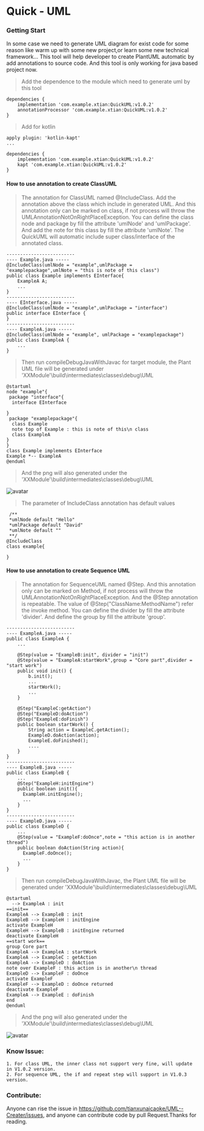 # Quick - UML
### Getting Start
In some case we need to generate UML diagram for exist code for some reason 
like warm up with some new project,or learn some new technical framework...
This tool will help developer to create PlantUML automatic by add annotations to source code. 
And this tool is only working for java based project now.
>Add the dependence to the module which need to generate uml by this tool
~~~~
dependencies {
    implementation 'com.example.xtian:QuickUML:v1.0.2'
    annotationProcessor 'com.example.xtian:QuickUML:v1.0.2'
}
~~~~

>Add for kotlin
~~~~
apply plugin: 'kotlin-kapt'
...

dependencies {
    implementation 'com.example.xtian:QuickUML:v1.0.2'
    kapt 'com.example.xtian:QuickUML:v1.0.2'
}
~~~~
#### How to use annotation to create ClassUML 
>The annotation for ClassUML named @IncludeClass.
>Add the annotation above the class which include in generated UML.
>And this annotation only can be marked on class, if not process will throw the UMLAnnotationNotOnRightPlaceException.
>You can define the class node and package by fill the attribute 'umlNode' and 'umlPackage'.
>And add the note for this class by fill the attribute 'umlNote'.
>The QuickUML will automatic include super class/interface of the annotated class.
~~~
-------------------------
---- Example.java -----
@IncludeClass(umlNode = "example",umlPackage = "examplepackage",umlNote = "this is note of this class")
public class Example implements EInterface{
    ExampleA A;
    ...
}
-------------------------
---- EInterface.java -----
@IncludeClass(umlNode = "example",umlPackage = "interface")
public interface EInterface {
}
-------------------------
---- ExampleA.java -----
@IncludeClass(umlNode = "example", umlPackage = "examplepackage")
public class ExampleA {
    ...
}
~~~
>Then run compileDebugJavaWithJavac for target module, the Plant UML file will be generated under 'XXModule'\build\intermediates\classes\debug\UML
~~~
@startuml
node "example"{
 package "interface"{
  interface EInterface

}
 package "examplepackage"{
  class Example
  note top of Example : this is note of this\n class
  class ExampleA
}
}
class Example implements EInterface
Example *-- ExampleA
@enduml
~~~
>And the png will also generated under the 'XXModule'\build\intermediates\classes\debug\UML

![avatar](https://github.com/tianxunaicaoke/UML--Creater/blob/master/UMLExample.png)


>The parameter of IncludeClass annotation has default values
~~~
 /**
 *umlNode default "Hello"
 *umlPackage default "David"
 *umlNote default ""
 **/
@IncludeClass
class example{

}
~~~
#### How to use annotation to create Sequence UML
>The annotation for SequenceUML named @Step. 
>And this annotation only can be marked on Method, if not process will throw the UMLAnnotationNotOnRightPlaceException.
>And the @Step annotation is repeatable.
>The value of @Step("ClassName:MethodName") refer the invoke method.
>You can define the divider by fill the attribute 'divider'.
>And define the group by fill the attribute 'group'. 
~~~
-------------------------
---- ExampleA.java -----
public class ExampleA {
    ...

    @Step(value = "ExampleB:init", divider = "init")
    @Step(value = "ExampleA:startWork",group = "Core part",divider = "start work")
    public void init() {
        b.init();
        ...
        startWork();
        ...
    }

    @Step("ExampleC:getAction")
    @Step("ExampleD:doAction")
    @Step("ExampleE:doFinish")
    public boolean startWork() {
        String action = ExampleC.getAction();
        ExampleD.doAction(action);
        ExampleE.doFinished();
        ....
    }
}
-------------------------
---- ExampleB.java -----
public class ExampleB {
    ...
    @Step("ExampleH:initEngine")
    public boolean init(){
      ExampleH.initEngine();
      ...
    }
}
-------------------------
---- ExampleD.java -----
public class ExampleD {
    ... 
    @Step(value = "ExampleF:doOnce",note = "this action is in another thread")
    public boolean doAction(String action){
      ExampleF.doOnce();
      ...
    }
}
~~~
>Then run compileDebugJavaWithJavac, the Plant UML file will be generated under 'XXModule'\build\intermediates\classes\debug\UML
~~~
@startuml
  --> ExampleA : init
==init==
ExampleA --> ExampleB : init
ExampleB --> ExampleH : initEngine
activate ExampleH
ExampleH --> ExampleB : initEngine returned
deactivate ExampleH
==start work==
group Core part
ExampleA --> ExampleA : startWork
ExampleA --> ExampleC : getAction
ExampleA --> ExampleD : doAction
note over ExampleF : this action is in another\n thread 
ExampleD --> ExampleF : doOnce
activate ExampleF
ExampleF --> ExampleD : doOnce returned
deactivate ExampleF
ExampleA --> ExampleE : doFinish
end
@enduml
~~~
>And the png will also generated under the 'XXModule'\build\intermediates\classes\debug\UML

![avatar](https://github.com/tianxunaicaoke/UML--Creater/blob/master/UMLSequenceExample.png)

### Know Issue:
    1. For class UML, the inner class not support very fine, will update in V1.0.2 version.
    2. For sequence UML, the if and repeat step will support in V1.0.3 version.
### Contribute:
Anyone can rise the issue in https://github.com/tianxunaicaoke/UML--Creater/issues, and anyone can contribute code by pull Request.Thanks for reading.    
